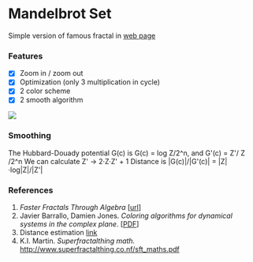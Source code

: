 # Mandelbrot Set

Simple version of famous fractal in [web page](http://htmlpreview.github.io/?https://github.com/munrocket/mandelbrot-set/blob/master/main.html)

### Features

- [X] Zoom in / zoom out
- [X] Optimization (only 3 multiplication in cycle)
- [X] 2 color scheme
- [X] 2 smooth algorithm

![](https://i.imgur.com/s1xeMoy.png)

### Smoothing 
The Hubbard-Douady potential G(c) is G(c) = log Z/2^n, and G'(c) = Z'/ Z /2^n
We can calculate Z' -> 2·Z·Z' + 1
Distance is |G(c)|/|G'(c)| = |Z|·log|Z|/|Z'|

### References

1. *Faster Fractals Through Algebra* [[url](https://randomascii.wordpress.com/2011/08/13/faster-fractals-through-algebra/)]
2. Javier Barrallo, Damien Jones. *Coloring algorithms for dynamical systems in the complex plane*. [[PDF](http://math.unipa.it/~grim/Jbarrallo.PDF)]
3. Distance estimation [link](http://www.iquilezles.org/www/articles/distancefractals/distancefractals.htm)
4. K.I. Martin. *Superfractalthing math.* http://www.superfractalthing.co.nf/sft_maths.pdf